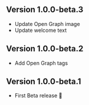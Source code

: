 Version 1.0.0-beta.3
---

* Update Open Graph image
* Update welcome text

Version 1.0.0-beta.2
---

* Add Open Graph tags

Version 1.0.0-beta.1
---

* First Beta release 🎉